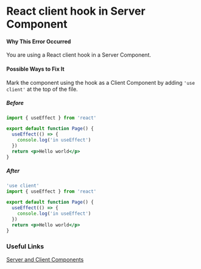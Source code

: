 # React client hook in Server Component

#### Why This Error Occurred

You are using a React client hook in a Server Component.

#### Possible Ways to Fix It

Mark the component using the hook as a Client Component by adding `'use client'` at the top of the file.

##### Before

```jsx
import { useEffect } from 'react'

export default function Page() {
  useEffect(() => {
    console.log('in useEffect')
  })
  return <p>Hello world</p>
}
```

##### After

```jsx
'use client'
import { useEffect } from 'react'

export default function Page() {
  useEffect(() => {
    console.log('in useEffect')
  })
  return <p>Hello world</p>
}
```

### Useful Links

[Server and Client Components](https://nextjs.org/docs/rendering/server-and-client-components)
